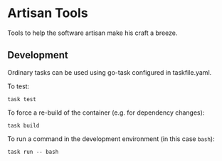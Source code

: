 # Artisan Tools
Tools to help the software artisan make his craft a breeze.


## Development
Ordinary tasks can be used using go-task configured in taskfile.yaml.

To test:
```shell
task test
```

To force a re-build of the container (e.g. for dependency changes):
```shell
task build
```

To run a command in the development environment (in this case `bash`):
```
task run -- bash
```